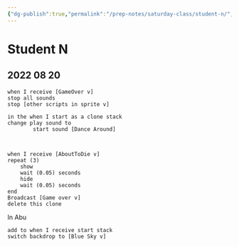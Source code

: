 ```yaml
---
{"dg-publish":true,"permalink":"/prep-notes/saturday-class/student-n/","dgHomeLink":true,"dgPassFrontmatter":false}
---
```



# Student N

## 2022 08 20

<div class="blocks">

``` 
when I receive [GameOver v]
stop all sounds
stop [other scripts in sprite v]

in the when I start as a clone stack
change play sound to 
        start sound [Dance Around]
        


when I receive [AboutToDie v]
repeat (3)
    show
    wait (0.05) seconds
    hide
    wait (0.05) seconds
end
Broadcast [Game over v]
delete this clone

```

In Abu

``` 
add to when I receive start stack
switch backdrop to [Blue Sky v]
```
</div>


